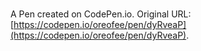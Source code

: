 # 

A Pen created on CodePen.io. Original URL: [https://codepen.io/oreofee/pen/dyRveaP](https://codepen.io/oreofee/pen/dyRveaP).


